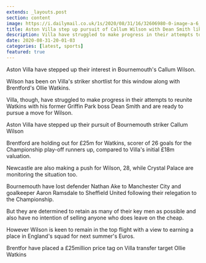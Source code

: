 ```yaml
---
extends: _layouts.post
section: content
image: https://i.dailymail.co.uk/1s/2020/08/31/16/32606980-0-image-a-6_1598888575226.jpg 
title: Aston Villa step up pursuit of Callum Wilson with Dean Smith likely to miss out on Ollie Watkins  
description: Villa have struggled to make progress in their attempts to reunite Ollie Watkins with his former Brentford boss Dean Smith and are ready to pursue a move for Callum Wilson. 
date: 2020-08-31-20-01-03 
categories: [latest, sports] 
featured: true 
--- 
```

Aston Villa have stepped up their interest in Bournemouth's Callum Wilson.

Wilson has been on Villa's striker shortlist for this window along with Brentford's Ollie Watkins.

Villa, though, have struggled to make progress in their attempts to reunite Watkins with his former Griffin Park boss Dean Smith and are ready to pursue a move for Wilson.

Aston Villa have stepped up their pursuit of Bournemouth striker Callum Wilson

Brentford are holding out for £25m for Watkins, scorer of 26 goals for the Championship play-off runners up, compared to Villa's initial £18m valuation.

Newcastle are also making a push for Wilson, 28, while Crystal Palace are monitoring the situation too.

Bournemouth have lost defender Nathan Ake to Manchester City and goalkeeper Aaron Ramsdale to Sheffield United following their relegation to the Championship.

But they are determined to retain as many of their key men as possible and also have no intention of selling anyone who does leave on the cheap.

However Wilson is keen to remain in the top flight with a view to earning a place in England's squad for next summer's Euros.

Brentfor have placed a £25million price tag on Villa transfer target Ollie Watkins

